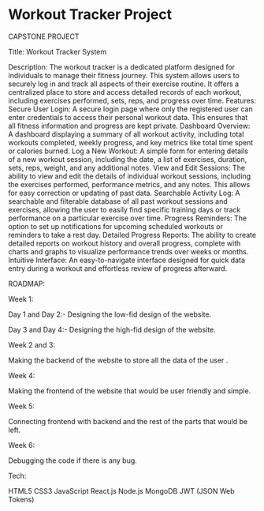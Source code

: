 # Workout Tracker Project
CAPSTONE PROJECT

Title: Workout Tracker System


Description: The workout tracker is a dedicated platform designed for individuals to manage their fitness journey. This system allows users to securely log in and track all aspects of their exercise routine. It offers a centralized place to store and access detailed records of each workout, including exercises performed, sets, reps, and progress over time.
Features:
Secure User Login: A secure login page where only the registered user can enter credentials to access their personal workout data. This ensures that all fitness information and progress are kept private.
Dashboard Overview: A dashboard displaying a summary of all workout activity, including total workouts completed, weekly progress, and key metrics like total time spent or calories burned.
Log a New Workout: A simple form for entering details of a new workout session, including the date, a list of exercises, duration, sets, reps, weight, and any additional notes.
View and Edit Sessions: The ability to view and edit the details of individual workout sessions, including the exercises performed, performance metrics, and any notes. This allows for easy correction or updating of past data.
Searchable Activity Log: A searchable and filterable database of all past workout sessions and exercises, allowing the user to easily find specific training days or track performance on a particular exercise over time.
Progress Reminders: The option to set up notifications for upcoming scheduled workouts or reminders to take a rest day.
Detailed Progress Reports: The ability to create detailed reports on workout history and overall progress, complete with charts and graphs to visualize performance trends over weeks or months.
Intuitive Interface: An easy-to-navigate interface designed for quick data entry during a workout and effortless review of progress afterward.







ROADMAP:

Week 1:

Day 1 and Day 2:- Designing the low-fid design of the website.

Day 3 and Day 4:- Designing the high-fid design of the website.



Week 2 and 3:

Making the backend of the website to store all the data of the user .


Week 4:

Making the frontend of the website that would be user friendly and simple.


Week 5:

Connecting frontend with backend and the rest of the parts that would be left.


Week 6:

Debugging the code if there is any bug.







Tech:

HTML5
CSS3
JavaScript
React.js
Node.js
MongoDB
JWT (JSON Web Tokens)













